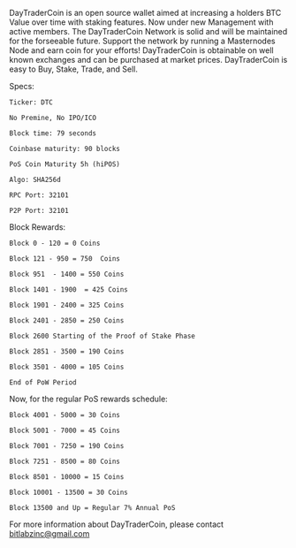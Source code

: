 DayTraderCoin is an open source wallet aimed at increasing a holders BTC Value over time with staking features. Now under new Management with active members. The DayTraderCoin Network is solid and will be maintained for the forseeable future. Support the network by running a Masternodes Node and earn coin for your efforts! DayTraderCoin is obtainable on well known exchanges and can be purchased at market prices. DayTraderCoin is easy to Buy, Stake, Trade, and Sell. 


Specs:
        

	Ticker: DTC
	
	No Premine, No IPO/ICO

	Block time: 79 seconds

	Coinbase maturity: 90 blocks

	PoS Coin Maturity 5h (hiPOS)

	Algo: SHA256d

	RPC Port: 32101

	P2P Port: 32101


Block Rewards:


	Block 0 - 120 = 0 Coins
	
	Block 121 - 950 = 750  Coins

	Block 951  - 1400 = 550 Coins

	Block 1401 - 1900  = 425 Coins

	Block 1901 - 2400 = 325 Coins

	Block 2401 - 2850 = 250 Coins
	
	Block 2600 Starting of the Proof of Stake Phase
	
	Block 2851 - 3500 = 190 Coins

	Block 3501 - 4000 = 105 Coins

	End of PoW Period


Now, for the regular PoS rewards schedule:

	Block 4001 - 5000 = 30 Coins

	Block 5001 - 7000 = 45 Coins

	Block 7001 - 7250 = 190 Coins

	Block 7251 - 8500 = 80 Coins

	Block 8501 - 10000 = 15 Coins

	Block 10001 - 13500 = 30 Coins

	Block 13500 and Up = Regular 7% Annual PoS


For more information about DayTraderCoin, please contact bitlabzinc@gmail.com
